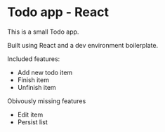 # Todo app - React
This is a small Todo app.

Built using React and a dev environment boilerplate.

Included features:
- Add new todo item
- Finish item
- Unfinish item

Obivously missing features
- Edit item
- Persist list
